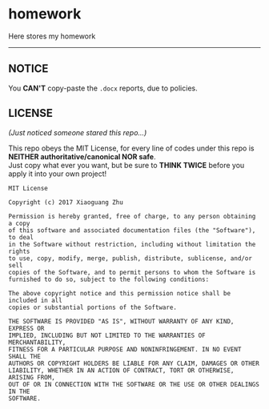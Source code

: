 # homework
Here stores my homework

-------------------------------

## NOTICE

You **CAN'T** copy-paste the `.docx` reports, due to policies.  


## LICENSE

_(Just noticed someone stared this repo...)_

This repo obeys the MIT License, for every line of codes under this repo is **NEITHER authoritative/canonical NOR safe**.  
Just copy what ever you want, but be sure to **THINK TWICE** before you apply it into your own project!


```
MIT License

Copyright (c) 2017 Xiaoguang Zhu

Permission is hereby granted, free of charge, to any person obtaining a copy
of this software and associated documentation files (the "Software"), to deal
in the Software without restriction, including without limitation the rights
to use, copy, modify, merge, publish, distribute, sublicense, and/or sell
copies of the Software, and to permit persons to whom the Software is
furnished to do so, subject to the following conditions:

The above copyright notice and this permission notice shall be included in all
copies or substantial portions of the Software.

THE SOFTWARE IS PROVIDED "AS IS", WITHOUT WARRANTY OF ANY KIND, EXPRESS OR
IMPLIED, INCLUDING BUT NOT LIMITED TO THE WARRANTIES OF MERCHANTABILITY,
FITNESS FOR A PARTICULAR PURPOSE AND NONINFRINGEMENT. IN NO EVENT SHALL THE
AUTHORS OR COPYRIGHT HOLDERS BE LIABLE FOR ANY CLAIM, DAMAGES OR OTHER
LIABILITY, WHETHER IN AN ACTION OF CONTRACT, TORT OR OTHERWISE, ARISING FROM,
OUT OF OR IN CONNECTION WITH THE SOFTWARE OR THE USE OR OTHER DEALINGS IN THE
SOFTWARE.

```
